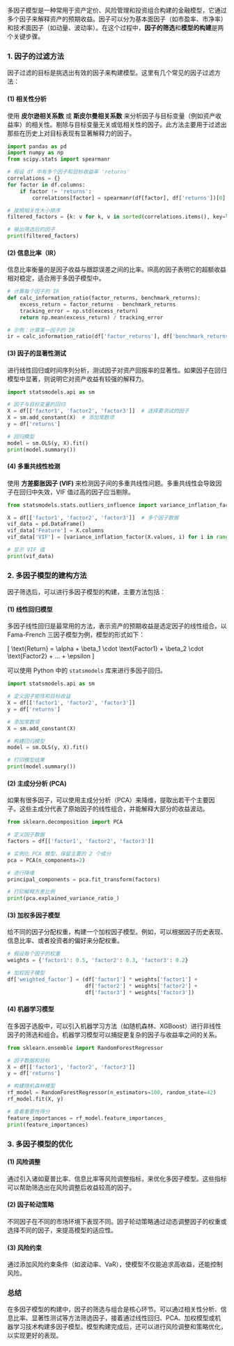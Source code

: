 多因子模型是一种常用于资产定价、风险管理和投资组合构建的金融模型，它通过多个因子来解释资产的预期收益。因子可以分为基本面因子（如市盈率、市净率）和技术面因子（如动量、波动率）。在这个过程中，**因子的筛选**和**模型的构建**是两个关键步骤。

### 1. 因子的过滤方法

因子过滤的目标是挑选出有效的因子来构建模型。这里有几个常见的因子过滤方法：

#### (1) 相关性分析
使用 **皮尔逊相关系数** 或 **斯皮尔曼相关系数** 来分析因子与目标变量（例如资产收益率）的相关性。剔除与目标变量无关或低相关性的因子。此方法主要用于过滤出那些在历史上对目标表现有显著解释力的因子。

```python
import pandas as pd
import numpy as np
from scipy.stats import spearmanr

# 假设 df 中有多个因子和目标收益率 'returns'
correlations = {}
for factor in df.columns:
    if factor != 'returns':
        correlations[factor] = spearmanr(df[factor], df['returns'])[0]

# 按照相关性大小排序
filtered_factors = {k: v for k, v in sorted(correlations.items(), key=lambda item: abs(item[1]), reverse=True)}

# 输出筛选后的因子
print(filtered_factors)
```

#### (2) 信息比率（IR）
信息比率衡量的是因子收益与跟踪误差之间的比率。IR高的因子表明它的超额收益相对稳定，适合用于多因子模型中。

```python
# 计算每个因子的 IR
def calc_information_ratio(factor_returns, benchmark_returns):
    excess_return = factor_returns - benchmark_returns
    tracking_error = np.std(excess_return)
    return np.mean(excess_return) / tracking_error

# 示例：计算某一因子的 IR
ir = calc_information_ratio(df['factor_returns'], df['benchmark_returns'])
```

#### (3) 因子的显著性测试
进行线性回归或时间序列分析，测试因子对资产回报率的显著性。如果因子在回归模型中显著，则说明它对资产收益有较强的解释力。

```python
import statsmodels.api as sm

# 因子与目标变量的回归
X = df[['factor1', 'factor2', 'factor3']]  # 选择要测试的因子
X = sm.add_constant(X)  # 添加常数项
y = df['returns']

# 回归模型
model = sm.OLS(y, X).fit()
print(model.summary())
```

#### (4) 多重共线性检测
使用 **方差膨胀因子 (VIF)** 来检测因子间的多重共线性问题。多重共线性会导致因子在回归中失效，VIF 值过高的因子应当剔除。

```python
from statsmodels.stats.outliers_influence import variance_inflation_factor

X = df[['factor1', 'factor2', 'factor3']]  # 多个因子数据
vif_data = pd.DataFrame()
vif_data['Feature'] = X.columns
vif_data['VIF'] = [variance_inflation_factor(X.values, i) for i in range(len(X.columns))]

# 显示 VIF 值
print(vif_data)
```

### 2. 多因子模型的建构方法

因子筛选后，可以进行多因子模型的构建，主要方法包括：

#### (1) 线性回归模型
多因子线性回归是最常用的方法，表示资产的预期收益是选定因子的线性组合。以 Fama-French 三因子模型为例，模型的形式如下：

\[
\text{Return} = \alpha + \beta_1 \cdot \text{Factor1} + \beta_2 \cdot \text{Factor2} + ... + \epsilon
\]

可以使用 Python 中的 `statsmodels` 库来进行多因子回归。

```python
import statsmodels.api as sm

# 定义因子矩阵和目标收益
X = df[['factor1', 'factor2', 'factor3']]
y = df['returns']

# 添加常数项
X = sm.add_constant(X)

# 构建回归模型
model = sm.OLS(y, X).fit()

# 打印模型结果
print(model.summary())
```

#### (2) 主成分分析 (PCA)
如果有很多因子，可以使用主成分分析（PCA）来降维，提取出若干个主要因子。这些主成分代表了原始因子的线性组合，并能解释大部分的收益波动。

```python
from sklearn.decomposition import PCA

# 定义因子数据
factors = df[['factor1', 'factor2', 'factor3']]

# 实例化 PCA 模型，保留主要的 2 个成分
pca = PCA(n_components=2)

# 进行降维
principal_components = pca.fit_transform(factors)

# 打印解释方差比例
print(pca.explained_variance_ratio_)
```

#### (3) 加权多因子模型
给不同的因子分配权重，构建一个加权因子模型。例如，可以根据因子历史表现、信息比率、或者投资者的偏好来分配权重。

```python
# 假设每个因子的权重
weights = {'factor1': 0.5, 'factor2': 0.3, 'factor3': 0.2}

# 加权因子模型
df['weighted_factor'] = (df['factor1'] * weights['factor1'] +
                         df['factor2'] * weights['factor2'] +
                         df['factor3'] * weights['factor3'])
```

#### (4) 机器学习模型
在多因子选股中，可以引入机器学习方法（如随机森林、XGBoost）进行非线性因子的筛选和组合。机器学习模型可以捕捉更复杂的因子与收益率之间的关系。

```python
from sklearn.ensemble import RandomForestRegressor

# 因子数据和目标
X = df[['factor1', 'factor2', 'factor3']]
y = df['returns']

# 构建随机森林模型
rf_model = RandomForestRegressor(n_estimators=100, random_state=42)
rf_model.fit(X, y)

# 查看重要性得分
feature_importances = rf_model.feature_importances_
print(feature_importances)
```

### 3. 多因子模型的优化

#### (1) 风险调整
通过引入诸如夏普比率、信息比率等风险调整指标，来优化多因子模型。这些指标可以帮助筛选出在风险调整后收益较高的因子。

#### (2) 因子轮动策略
不同因子在不同的市场环境下表现不同。因子轮动策略通过动态调整因子的权重或选择不同的因子，来提高模型的适应性。

#### (3) 风险约束
通过添加风险约束条件（如波动率、VaR），使模型不仅能追求高收益，还能控制风险。

### 总结

在多因子模型的构建中，因子的筛选与组合是核心环节。可以通过相关性分析、信息比率、显著性测试等方法筛选因子，接着通过线性回归、PCA、加权模型或机器学习技术构建多因子模型。模型构建完成后，还可以进行风险调整和策略优化，以实现更好的表现。